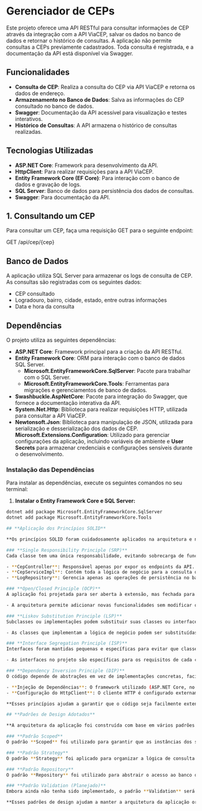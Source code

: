 # Gerenciador de CEPs

Este projeto oferece uma API RESTful para consultar informações de CEP através da integração com a API ViaCEP, salvar os dados no banco de dados e retornar o histórico de consultas. A aplicação não permite consultas a CEPs previamente cadastrados. Toda consulta é registrada, e a documentação da API está disponível via Swagger.

## Funcionalidades

- **Consulta de CEP**: Realiza a consulta do CEP via API ViaCEP e retorna os dados de endereço.
- **Armazenamento no Banco de Dados**: Salva as informações do CEP consultado no banco de dados.
- **Swagger**: Documentação da API acessível para visualização e testes interativos.
- **Histórico de Consultas**: A API armazena o histórico de consultas realizadas.

## Tecnologias Utilizadas

- **ASP.NET Core**: Framework para desenvolvimento da API.
- **HttpClient**: Para realizar requisições para a API ViaCEP.
- **Entity Framework Core (EF Core)**: Para interação com o banco de dados e gravação de logs.
- **SQL Server**: Banco de dados para persistência dos dados de consultas.
- **Swagger**: Para documentação da API.

## 1. Consultando um CEP
Para consultar um CEP, faça uma requisição GET para o seguinte endpoint:

GET /api/cep/{cep}

## Banco de Dados
A aplicação utiliza SQL Server para armazenar os logs de consulta de CEP. As consultas são registradas com os seguintes dados:

- CEP consultado
- Logradouro, bairro, cidade, estado, entre outras informações
- Data e hora da consulta

## Dependências

O projeto utiliza as seguintes dependências:

- **ASP.NET Core**: Framework principal para a criação da API RESTful.
- **Entity Framework Core**: ORM para interação com o banco de dados SQL Server.
  - **Microsoft.EntityFrameworkCore.SqlServer**: Pacote para trabalhar com o SQL Server.
  - **Microsoft.EntityFrameworkCore.Tools**: Ferramentas para migrações e gerenciamentos de banco de dados.
- **Swashbuckle.AspNetCore**: Pacote para integração do Swagger, que fornece a documentação interativa da API.
- **System.Net.Http**: Biblioteca para realizar requisições HTTP, utilizada para consultar a API ViaCEP.
- **Newtonsoft.Json**: Biblioteca para manipulação de JSON, utilizada para serialização e desserialização dos dados de CEP.
**Microsoft.Extensions.Configuration**: Utilizado para gerenciar configurações da aplicação, incluindo variáveis de ambiente e **User Secrets** para armazenar credenciais e configurações sensíveis durante o desenvolvimento.


### Instalação das Dependências

Para instalar as dependências, execute os seguintes comandos no seu terminal:

1. **Instalar o Entity Framework Core e SQL Server:**

```bash
dotnet add package Microsoft.EntityFrameworkCore.SqlServer
dotnet add package Microsoft.EntityFrameworkCore.Tools

## **Aplicação dos Princípios SOLID**

**Os princípios SOLID foram cuidadosamente aplicados na arquitetura e no código da aplicação para garantir flexibilidade, manutenibilidade e extensibilidade. Abaixo estão os princípios e exemplos de como foram implementados:**

### **Single Responsibility Principle (SRP)**
Cada classe tem uma única responsabilidade, evitando sobrecarga de funções e facilitando a manutenção.

- **CepController**: Responsável apenas por expor os endpoints da API.
- **CepServiceImpl**: Contém toda a lógica de negócio para a consulta de CEP e manipulação de dados.
- **LogRepository**: Gerencia apenas as operações de persistência no banco de dados.

### **Open/Closed Principle (OCP)**
A aplicação foi projetada para ser aberta à extensão, mas fechada para modificações em código existente.

- A arquitetura permite adicionar novas funcionalidades sem modificar o código existente. A estrutura do projeto permite facilmente a adição de novos serviços ou features, sem alterar a implementação atual.

### **Liskov Substitution Principle (LSP)**
Subclasses ou implementações podem substituir suas classes ou interfaces base sem alterar o comportamento esperado.

- As classes que implementam a lógica de negócio podem ser substituídas sem que a funcionalidade da aplicação seja comprometida, desde que respeitem os contratos definidos pelas interfaces.

### **Interface Segregation Principle (ISP)**
Interfaces foram mantidas pequenas e específicas para evitar que classes sejam forçadas a implementar métodos que não utilizam.

- As interfaces no projeto são específicas para os requisitos de cada classe, sem exigir implementações de métodos que não sejam relevantes para o contexto da classe.

### **Dependency Inversion Principle (DIP)**
O código depende de abstrações em vez de implementações concretas, facilitando testes e extensões.

- **Injeção de Dependências**: O framework utilizado (ASP.NET Core, no caso) gerencia a injeção das dependências necessárias para os serviços, permitindo a troca de implementações sem impacto no código que utiliza essas dependências.
- **Configuração do HttpClient**: O cliente HTTP é configurado externamente e injetado nos serviços, promovendo a separação de responsabilidades e a independência do código.

**Esses princípios ajudam a garantir que o código seja facilmente extensível e mantenha alta qualidade ao longo do tempo, além de permitir a integração de novos recursos com mínimo impacto no código existente.**

## **Padrões de Design Adotados**

**A arquitetura da aplicação foi construída com base em vários padrões de design conhecidos, garantindo flexibilidade, manutenção e extensibilidade.**

### **Padrão Scoped**
O padrão **Scoped** foi utilizado para garantir que as instâncias dos serviços, como o **CepServiceImpl**, sejam criadas e gerenciadas dentro do escopo de uma requisição. Isso significa que uma nova instância do serviço será criada a cada requisição e será descartada ao final da requisição. Esse padrão oferece um bom equilíbrio entre reutilização de objetos e controle de ciclo de vida das instâncias, proporcionando uma melhor gestão de recursos durante a execução da aplicação.

### **Padrão Strategy**
O padrão **Strategy** foi aplicado para organizar a lógica de consulta ao CEP, permitindo que diferentes implementações da lógica de consulta possam ser selecionadas dinamicamente, sem impactar o código da aplicação. Embora o código sobre providers tenha sido removido, este padrão pode ser visto na flexibilidade de interação com diferentes fontes de dados de CEP, se necessário, sem mudanças no núcleo da aplicação.

### **Padrão Repository**
O padrão **Repository** foi utilizado para abstrair o acesso ao banco de dados. A persistência de logs de consultas é gerida por um repositório, garantindo que a manipulação e consulta de dados sejam realizadas de maneira centralizada e eficiente. A utilização do **Spring Data JPA** facilita a implementação das operações CRUD sem a necessidade de escrever código SQL manual.

### **Padrão Validation (Planejado)**
Embora ainda não tenha sido implementado, o padrão **Validation** será introduzido na aplicação para garantir que as entradas do usuário, como o CEP, sejam válidas antes de serem processadas. Isso ajudará a evitar problemas de integridade de dados e a melhorar a experiência do usuário ao garantir que apenas informações válidas sejam aceitas pela aplicação.

**Esses padrões de design ajudam a manter a arquitetura da aplicação organizada, permitindo a evolução do sistema sem grandes mudanças estruturais e mantendo a flexibilidade e a capacidade de adaptação a novos requisitos.**






